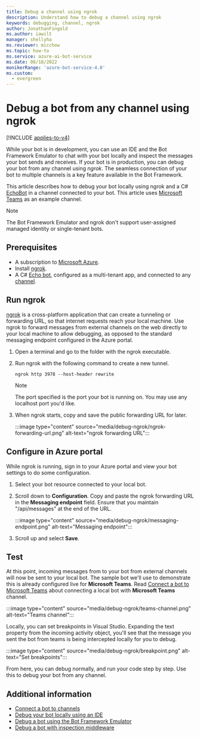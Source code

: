 ```yaml
---
title: Debug a channel using ngrok
description: Understand how to debug a channel using ngrok
keywords: debugging, channel, ngrok
author: JonathanFingold
ms.author: iawilt
manager: shellyha
ms.reviewer: micchow
ms.topic: how-to
ms.service: azure-ai-bot-service
ms.date: 08/18/2022
monikerRange: 'azure-bot-service-4.0'
ms.custom:
  - evergreen
---
```


# Debug a bot from any channel using ngrok

[!INCLUDE [applies-to-v4](includes/applies-to-v4-current.md)]

While your bot is in development, you can use an IDE and the Bot Framework Emulator to chat with your bot locally and inspect the messages your bot sends and receives.
If your bot is in production, you can debug your bot from any channel using _ngrok_. The seamless connection of your bot to multiple channels is a key feature available in the Bot Framework.

This article describes how to debug your bot locally using ngrok and a C# [EchoBot](https://github.com/microsoft/BotBuilder-Samples/tree/main/samples/csharp_dotnetcore/02.echo-bot) in a channel connected to your bot. This article uses [Microsoft Teams](channel-connect-teams.md) as an example channel.

> [!NOTE]
> The Bot Framework Emulator and ngrok don't support user-assigned managed identity or single-tenant bots.

## Prerequisites

- A subscription to [Microsoft Azure](https://azure.microsoft.com/).
- Install [ngrok](https://ngrok.com/).
- A C# [Echo bot](https://github.com/microsoft/BotBuilder-Samples/tree/main/samples/csharp_dotnetcore/02.echo-bot), configured as a multi-tenant app, and connected to any [channel](bot-service-manage-channels.md).

## Run ngrok

[ngrok](https://ngrok.com/docs) is a cross-platform application that can create a tunneling or forwarding URL, so that internet requests reach your local machine. Use ngrok to forward messages from external channels on the web directly to your local machine to allow debugging, as opposed to the standard messaging endpoint configured in the Azure portal.

1. Open a terminal and go to the folder with the ngrok executable.

1. Run ngrok with the following command to create a new tunnel.

    ```console
    ngrok http 3978 --host-header rewrite
    ```

    > [!NOTE]
    > The port specified is the port your bot is running on. You may use any localhost port you'd like.


1. When ngrok starts, copy and save the public forwarding URL for later.

    :::image type="content" source="media/debug-ngrok/ngrok-forwarding-url.png" alt-text="ngrok forwarding URL":::

## Configure in Azure portal

While ngrok is running, sign in to your Azure portal and view your bot settings to do some configuration.

1. Select your bot resource connected to your local bot.

1. Scroll down to **Configuration**. Copy and paste the ngrok forwarding URL in the **Messaging endpoint** field. Ensure that you maintain "/api/messages" at the end of the URL.

    :::image type="content" source="media/debug-ngrok/messaging-endpoint.png" alt-text="Messaging endpoint":::

1. Scroll up and select **Save**.

## Test

At this point, incoming messages from to your bot from external channels will now be sent to your local bot. The sample bot we'll use to demonstrate this is already configured live for **Microsoft Teams**. Read [Connect a bot to Microsoft Teams](channel-connect-teams.md) about connecting a local bot with **Microsoft Teams** channel.

:::image type="content" source="media/debug-ngrok/teams-channel.png" alt-text="Teams channel":::

Locally, you can set breakpoints in Visual Studio. Expanding the text property from the incoming activity object, you'll see that the message you sent the bot from teams is being intercepted locally for you to debug.

:::image type="content" source="media/debug-ngrok/breakpoint.png" alt-text="Set breakpoints":::

From here, you can debug normally, and run your code step by step. Use this to debug your bot from any channel.

## Additional information

- [Connect a bot to channels](bot-service-manage-channels.md)
- [Debug your bot locally using an IDE](bot-service-debug-bot.md)
- [Debug a bot using the Bot Framework Emulator](bot-service-debug-emulator.md)
- [Debug a bot with inspection middleware](bot-service-debug-inspection-middleware.md)
